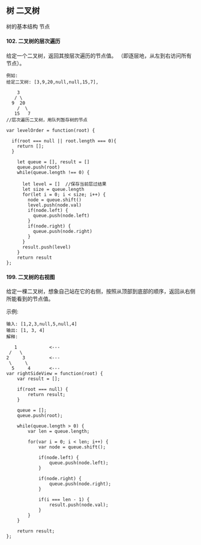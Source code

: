 ## 树 二叉树

树的基本结构
节点










#### 102. 二叉树的层次遍历
给定一个二叉树，返回其按层次遍历的节点值。 （即逐层地，从左到右访问所有节点）。

    例如:
    给定二叉树: [3,9,20,null,null,15,7],

        3
       / \
      9  20
        /  \
       15   7
    //层次遍历二叉树，用队列暂存树的节点
    
    var levelOrder = function(root) {

      if(root === null || root.length === 0){
        return [];
      }

        let queue = [], result = []
        queue.push(root)
        while(queue.length !== 0) {

          let level = []  //保存当前层过结果
          let size = queue.length
          for(let i = 0; i < size; i++) {
            node = queue.shift()
            level.push(node.val)
            if(node.left) {
              queue.push(node.left)
            }
            if(node.right) {
              queue.push(node.right)
            }
          }
          result.push(level)
        }
        return result
    };
    
#### 199. 二叉树的右视图
给定一棵二叉树，想象自己站在它的右侧，按照从顶部到底部的顺序，返回从右侧所能看到的节点值。

示例:

    输入: [1,2,3,null,5,null,4]
    输出: [1, 3, 4]
    解释:

       1            <---
     /   \
    2     3         <---
     \     \
      5     4       <---
    var rightSideView = function(root) {
        var result = [];

        if(root === null) {
            return result;
        }

        queue = [];
        queue.push(root);

        while(queue.length > 0) {
            var len = queue.length;

            for(var i = 0; i < len; i++) {
                var node = queue.shift();

                if(node.left) {
                    queue.push(node.left);
                }

                if(node.right) {
                    queue.push(node.right);
                }

                if(i === len - 1) {
                    result.push(node.val);
                }
            }
        }

        return result;
    };

